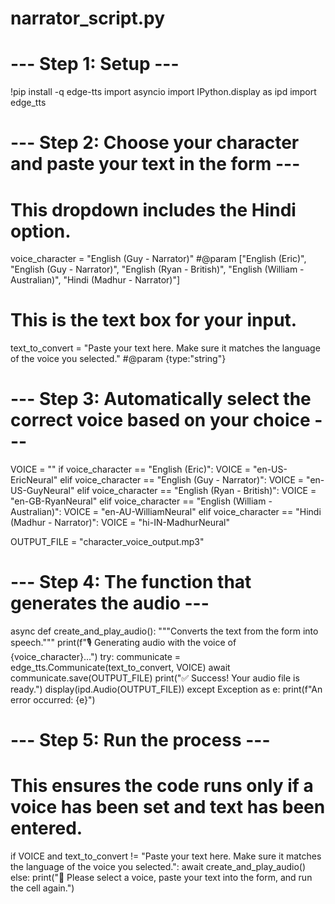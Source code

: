 # narrator_script.py
# --- Step 1: Setup ---
!pip install -q edge-tts
import asyncio
import IPython.display as ipd
import edge_tts

# --- Step 2: Choose your character and paste your text in the form ---

# This dropdown includes the Hindi option.
voice_character = "English (Guy - Narrator)" #@param ["English (Eric)", "English (Guy - Narrator)", "English (Ryan - British)", "English (William - Australian)", "Hindi (Madhur - Narrator)"]

# This is the text box for your input.
text_to_convert = "Paste your text here. Make sure it matches the language of the voice you selected." #@param {type:"string"}


# --- Step 3: Automatically select the correct voice based on your choice ---
VOICE = ""
if voice_character == "English (Eric)":
    VOICE = "en-US-EricNeural"
elif voice_character == "English (Guy - Narrator)":
    VOICE = "en-US-GuyNeural"
elif voice_character == "English (Ryan - British)":
    VOICE = "en-GB-RyanNeural"
elif voice_character == "English (William - Australian)":
    VOICE = "en-AU-WilliamNeural"
elif voice_character == "Hindi (Madhur - Narrator)":
    VOICE = "hi-IN-MadhurNeural"

OUTPUT_FILE = "character_voice_output.mp3"


# --- Step 4: The function that generates the audio ---
async def create_and_play_audio():
    """Converts the text from the form into speech."""
    print(f"🎙️ Generating audio with the voice of {voice_character}...")
    try:
        communicate = edge_tts.Communicate(text_to_convert, VOICE)
        await communicate.save(OUTPUT_FILE)
        print("✅ Success! Your audio file is ready.")
        display(ipd.Audio(OUTPUT_FILE))
    except Exception as e:
        print(f"An error occurred: {e}")

# --- Step 5: Run the process ---
# This ensures the code runs only if a voice has been set and text has been entered.
if VOICE and text_to_convert != "Paste your text here. Make sure it matches the language of the voice you selected.":
    await create_and_play_audio()
else:
    print("👋 Please select a voice, paste your text into the form, and run the cell again.")

